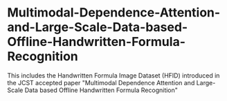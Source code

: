 # Multimodal-Dependence-Attention-and-Large-Scale-Data-based-Offline-Handwritten-Formula-Recognition
This includes the Handwritten Formula Image Dataset (HFID) introduced in the JCST accepted paper "Multimodal Dependence Attention and Large-Scale Data based Offline Handwritten Formula Recognition"
